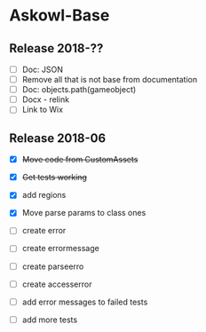 # Askowl-Base
## Release 2018-??

- [ ] Doc: JSON
- [ ] Remove all that is not base from documentation
- [ ] Doc: objects.path(gameobject)
- [ ] Docx - relink
- [ ] Link to Wix

## Release 2018-06

* [x] ~~Move code from CustomAssets~~
* [x] ~~Get tests working~~
* [x] add regions
* [x] Move parse params to class ones
* [ ] create error
* [ ] create errormessage
* [ ] create parseerro
* [ ] create accesserror
* [ ] add error messages to failed tests
* [ ] add more tests

